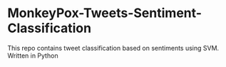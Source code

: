 # MonkeyPox-Tweets-Sentiment-Classification
This repo contains tweet classification based on sentiments using SVM. Written in Python
